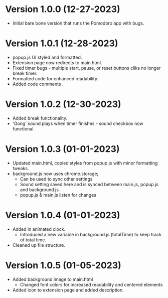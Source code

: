Version 1.0.0 (12-27-2023)
==========================
* Initial bare bone version that runs the Pomodoro app with bugs.

Version 1.0.1 (12-28-2023)
==========================
* popup.js UI styled and formatted.
* Extension page now redirects to main.html.
* Fixed timer bugs - multiple start, pause, or reset buttons cliks no longer break timer.
* Formatted code for enhanced readability.
* Added code comments .

Version 1.0.2 (12-30-2023)
==========================
* Added break functionality.
* 'Gong' sound plays when timer finishes - sound checkbox now functional.

Version 1.0.3 (01-01-2023)
==========================
* Updated main.html, copied styles from popup.js with minor formatting tweaks.
* background.js now uses chrome.storage;
    - Can be used to sync other settings 
    - Sound setting saved here and is synced between main.js, popup.js and background.js
    - popup.js & main.js listen for changes

Version 1.0.4 (01-01-2023)
==========================
* Added in animated clock.
    - Introduced a new variable in background.js (totalTime) to keep track of total time.
* Cleaned up file structure.

Version 1.0.5 (01-05-2023)
==========================
* Added background image to main.html
    - Changed font colors for increased readability and centered elements
* Added icon to extension page and added description.